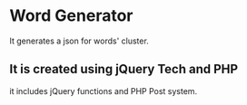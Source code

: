 # Word Generator
It generates a json for words' cluster. 

## It is created using jQuery Tech and PHP
it includes jQuery functions and PHP Post system.



